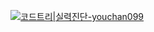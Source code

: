 [![코드트리|실력진단-youchan099](https://banner.codetree.ai/v1/banner/youchan099)](https://www.codetree.ai/profiles/youchan099)

